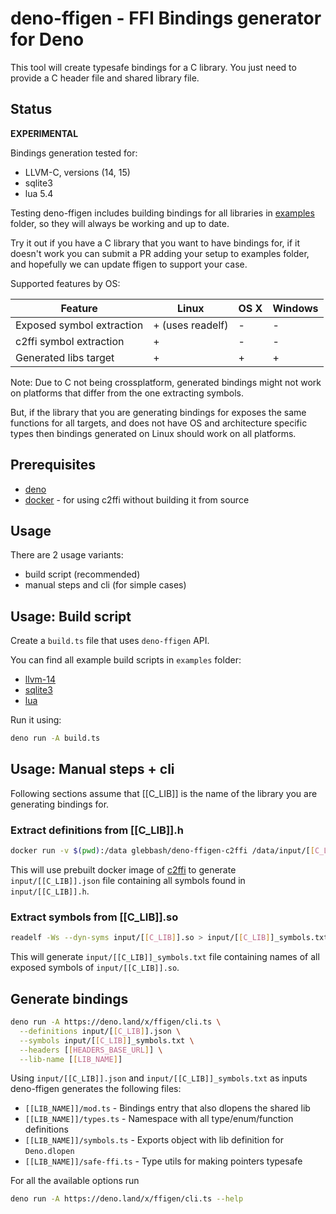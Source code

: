 # deno-ffigen - FFI Bindings generator for Deno

This tool will create typesafe bindings for a C library. You just need to
provide a C header file and shared library file.

## Status

**EXPERIMENTAL**

Bindings generation tested for:

- LLVM-C, versions (14, 15)
- sqlite3
- lua 5.4

Testing deno-ffigen includes building bindings for all libraries in
[examples](./examples/) folder, so they will always be working and up to date.

Try it out if you have a C library that you want to have bindings for, if it
doesn't work you can submit a PR adding your setup to examples folder, and
hopefully we can update ffigen to support your case.

Supported features by OS:

| Feature                   | Linux            | OS X | Windows |
| ------------------------- | ---------------- | ---- | ------- |
| Exposed symbol extraction | + (uses readelf) | -    | -       |
| c2ffi symbol extraction   | +                | -    | -       |
| Generated libs target     | +                | +    | +       |

Note: Due to C not being crossplatform, generated bindings might not work on
platforms that differ from the one extracting symbols.

But, if the library that you are generating bindings for exposes the same
functions for all targets, and does not have OS and architecture specific types
then bindings generated on Linux should work on all platforms.

## Prerequisites

- [deno](https://deno.land/)
- [docker](https://www.docker.com/) - for using c2ffi without building it from
  source

## Usage

There are 2 usage variants:

- build script (recommended)
- manual steps and cli (for simple cases)

## Usage: Build script

Create a `build.ts` file that uses `deno-ffigen` API.

You can find all example build scripts in `examples` folder:

- [llvm-14](https://deno.land/x/ffigen@v0.2.1/examples/llvm-c-14/build.ts)
- [sqlite3](https://deno.land/x/ffigen@v0.2.1/examples/sqlite3/build.ts)
- [lua](https://deno.land/x/ffigen@v0.2.1/examples/lua/build.ts)

Run it using:

```bash
deno run -A build.ts
```

## Usage: Manual steps + cli

Following sections assume that [[C_LIB]] is the name of the library you are
generating bindings for.

### Extract definitions from [[C_LIB]].h

```sh
docker run -v $(pwd):/data glebbash/deno-ffigen-c2ffi /data/input/[[C_LIB]].h > input/[[C_LIB]].json
```

This will use prebuilt docker image of [c2ffi](https://github.com/rpav/c2ffi) to
generate `input/[[C_LIB]].json` file containing all symbols found in
`input/[[C_LIB]].h`.

### Extract symbols from [[C_LIB]].so

```sh
readelf -Ws --dyn-syms input/[[C_LIB]].so > input/[[C_LIB]]_symbols.txt
```

This will generate `input/[[C_LIB]]_symbols.txt` file containing names of all
exposed symbols of `input/[[C_LIB]].so`.

## Generate bindings

```sh
deno run -A https://deno.land/x/ffigen/cli.ts \
  --definitions input/[[C_LIB]].json \
  --symbols input/[[C_LIB]]_symbols.txt \
  --headers [[HEADERS_BASE_URL]] \
  --lib-name [[LIB_NAME]]
```

Using `input/[[C_LIB]].json` and `input/[[C_LIB]]_symbols.txt` as inputs
deno-ffigen generates the following files:

- `[[LIB_NAME]]/mod.ts` - Bindings entry that also dlopens the shared lib
- `[[LIB_NAME]]/types.ts` - Namespace with all type/enum/function definitions
- `[[LIB_NAME]]/symbols.ts` - Exports object with lib definition for
  `Deno.dlopen`
- `[[LIB_NAME]]/safe-ffi.ts` - Type utils for making pointers typesafe

For all the available options run

```bash
deno run -A https://deno.land/x/ffigen/cli.ts --help
```
